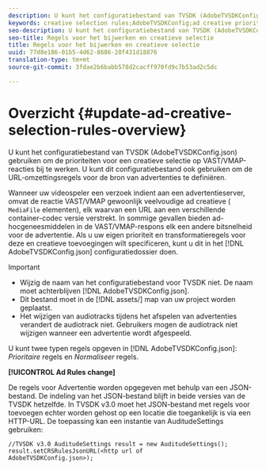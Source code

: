 ```yaml
---
description: U kunt het configuratiebestand van TVSDK (AdobeTVSDKConfig.json) gebruiken om de prioriteiten voor een creatieve selectie op VAST/VMAP-reacties bij te werken. U kunt dit configuratiebestand ook gebruiken om de URL-omzettingsregels voor de bron van advertenties te definiëren.
keywords: creative selection rules;AdobeTVSDKConfig;ad creative priorities;transformation rules
seo-description: U kunt het configuratiebestand van TVSDK (AdobeTVSDKConfig.json) gebruiken om de prioriteiten voor een creatieve selectie op VAST/VMAP-reacties bij te werken. U kunt dit configuratiebestand ook gebruiken om de URL-omzettingsregels voor de bron van advertenties te definiëren.
seo-title: Regels voor het bijwerken en creatieve selectie
title: Regels voor het bijwerken en creatieve selectie
uuid: 77d8e186-01b5-4d62-8686-28f431d18876
translation-type: tm+mt
source-git-commit: 3fdae2b6babb578d2cacff970fd9c7b53ad2c5dc

---
```



# Overzicht {#update-ad-creative-selection-rules-overview}

U kunt het configuratiebestand van TVSDK (AdobeTVSDKConfig.json) gebruiken om de prioriteiten voor een creatieve selectie op VAST/VMAP-reacties bij te werken. U kunt dit configuratiebestand ook gebruiken om de URL-omzettingsregels voor de bron van advertenties te definiëren.

Wanneer uw videospeler een verzoek indient aan een advertentieserver, omvat de reactie VAST/VMAP gewoonlijk veelvoudige ad creatieve ( `MediaFile` elementen), elk waarvan een URL aan een verschillende container-codec versie verstrekt. In sommige gevallen bieden ad-hocgeneesmiddelen in de VAST/VMAP-respons elk een andere bitsnelheid voor de advertentie. Als u uw eigen prioriteit en transformatieregels voor deze en creatieve toevoegingen wilt specificeren, kunt u dit in het [!DNL AdobeTVSDKConfig.json] configuratiedossier doen.

>[!IMPORTANT]
>
>* Wijzig de naam van het configuratiebestand voor TVSDK niet. De naam moet achterblijven [!DNL AdobeTVSDKConfig.json].
>* Dit bestand moet in de [!DNL assets/] map van uw project worden geplaatst.
>* Het wijzigen van audiotracks tijdens het afspelen van advertenties verandert de audiotrack niet. Gebruikers mogen de audiotrack niet wijzigen wanneer een advertentie wordt afgespeeld.
>



U kunt twee typen regels opgeven in [!DNL AdobeTVSDKConfig.json]: *Prioritaire* regels en *Normaliseer* regels.

**[!UICONTROL Ad Rules change]**

<!--<a id="section_EDCE7C94156D4A47AA2FBAE9BE0390CE"></a>-->

De regels voor Advertentie worden opgegeven met behulp van een JSON-bestand. De indeling van het JSON-bestand blijft in beide versies van de TVSDK hetzelfde. In TVSDK v3.0 moet het JSON-bestand met regels voor toevoegen echter worden gehost op een locatie die toegankelijk is via een HTTP-URL. De toepassing kan een instantie van AuditudeSettings gebruiken:

```
//TVSDK v3.0 AuditudeSettings result = new AuditudeSettings(); 
result.setCRSRulesJsonURL(<http url of 
AdobeTVSDKConfig.json>);  
```
